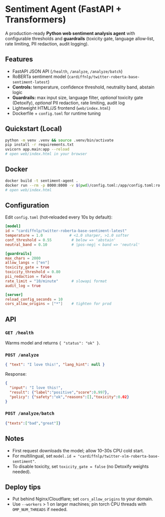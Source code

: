 # Sentiment Agent (FastAPI + Transformers)

A production-ready **Python web sentiment analysis agent** with configurable thresholds and **guardrails** (toxicity gate, language allow‑list, rate limiting, PII redaction, audit logging).

## Features
- FastAPI JSON API (`/health`, `/analyze`, `/analyze/batch`)
- RoBERTa sentiment model (`cardiffnlp/twitter-roberta-base-sentiment-latest`)
- **Controls:** temperature, confidence threshold, neutrality band, abstain logic
- **Guardrails:** max input size, language filter, *optional* toxicity gate (Detoxify), *optional* PII redaction, rate limiting, audit log
- Lightweight HTML/JS frontend (`web/index.html`)
- Dockerfile + `config.toml` for runtime tuning

## Quickstart (Local)
```bash
python -m venv .venv && source .venv/bin/activate
pip install -r requirements.txt
uvicorn app.main:app --reload
# open web/index.html in your browser
```

## Docker
```bash
docker build -t sentiment-agent .
docker run --rm -p 8000:8000 -v $(pwd)/config.toml:/app/config.toml:ro sentiment-agent
# open web/index.html
```

## Configuration
Edit `config.toml` (hot‑reloaded every 10s by default):

```toml
[model]
id = "cardiffnlp/twitter-roberta-base-sentiment-latest"
temperature = 1.0            # <1.0 sharper, >1.0 softer
conf_threshold = 0.55         # below => 'abstain'
neutral_band = 0.10           # |pos-neg| < band => 'neutral'

[guardrails]
max_chars = 2000
allow_langs = ["en"]
toxicity_gate = true
toxicity_threshold = 0.80
pii_redaction = false
rate_limit = "10/minute"      # slowapi format
audit_log = true

[server]
reload_config_seconds = 10
cors_allow_origins = ["*"]    # tighten for prod
```

## API
### `GET /health`
Warms model and returns `{ "status": "ok" }`.

### `POST /analyze`
```json
{ "text": "I love this!", "lang_hint": null }
```
Response:
```json
{
  "input": "I love this!",
  "result": {"label":"positive","score":0.997},
  "policy": {"safety":"ok","reasons":[],"toxicity":0.02}
}
```

### `POST /analyze/batch`
```json
{"texts":["bad","great"]}
```

## Notes
- First request downloads the model; allow 10–30s CPU cold start.
- For multilingual, set `model.id = "cardiffnlp/twitter-xlm-roberta-base-sentiment"`.
- To disable toxicity, set `toxicity_gate = false` (no Detoxify weights needed).

## Deploy tips
- Put behind Nginx/Cloudflare; set `cors_allow_origins` to your domain.
- Use `--workers` > 1 on larger machines; pin torch CPU threads with `OMP_NUM_THREADS` if needed.
